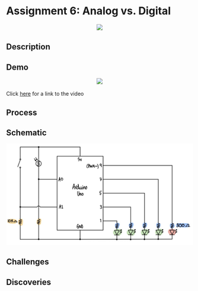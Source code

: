 # Assignment 6: Analog vs. Digital

<p align="center">
  <img src="image1.png" width="480">
</p>

## Description

## Demo
<p align="center">
  <img src="demoAnalogDigital.gif" width="520">
</p>

Click [here](https://github.com/ariyachlt/Intro_IM) for a link to the video

## Process

## Schematic
<p align="center">
  <img src="schematicAnalogDigital.png" width="620">
</p>

## Challenges

## Discoveries

